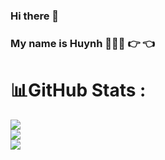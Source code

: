 ### Hi there 👋
### My name is Huynh 👨🏻‍💻 👉 👈

# 📊GitHub Stats :
![](https://github-readme-stats.vercel.app/api?username=hoanghuynh2012&theme=radical&hide_border=false&include_all_commits=false&count_private=false)<br/>
![](https://github-readme-streak-stats.herokuapp.com/?user=hoanghuynh2012&theme=radical&hide_border=false)<br/>
![](https://github-readme-stats.vercel.app/api/top-langs/?username=hoanghuynh2012&theme=radical&hide_border=false&include_all_commits=false&count_private=false&layout=compact)


<!--
### My CV:
- VN: https://j2c.cc/CV_HoangVanHuynh_VN
- EN: https://j2c.cc/CV_HoangVanHuynh_EN
**HoangHuynh2012/HoangHuynh2012** is a ✨ _special_ ✨ repository because its `README.md` (this file) appears on your GitHub profile.

Here are some ideas to get you started:

- 🔭 I’m currently working on ...
- 🌱 I’m currently learning ...
- 👯 I’m looking to collaborate on ...
- 🤔 I’m looking for help with ...
- 💬 Ask me about ...
- 📫 How to reach me: ...
- 😄 Pronouns: ...
- ⚡ Fun fact: ...
-->




